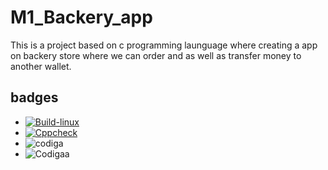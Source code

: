 # M1_Backery_app
 
This is a project based on c programming launguage where creating a app on backery store where we can order and as well as transfer money to another wallet.

## badges

* [![Build-linux](https://github.com/aravind667/M1_Backery_app/actions/workflows/main.yml/badge.svg)](https://github.com/aravind667/M1_Backery_app/actions/workflows/main.yml)
* [![Cppcheck](https://github.com/aravind667/M1_Backery_app/actions/workflows/Static_Analysis.yml/badge.svg)](https://github.com/aravind667/M1_Backery_app/actions/workflows/Static_Analysis.yml)
* ![codiga](https://api.codiga.io/project/30922/status/svg)
* ![Codigaa](https://api.codiga.io/project/30922/score/svg)


